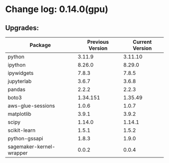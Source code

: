 # Change log: 0.14.0(gpu)

## Upgrades: 

Package | Previous Version | Current Version
---|---|---
python|3.11.9|3.11.10
ipython|8.26.0|8.29.0
ipywidgets|7.8.3|7.8.5
jupyterlab|3.6.7|3.6.8
pandas|2.2.2|2.2.3
boto3|1.34.151|1.35.49
aws-glue-sessions|1.0.6|1.0.7
matplotlib|3.9.1|3.9.2
scipy|1.14.0|1.14.1
scikit-learn|1.5.1|1.5.2
python-gssapi|1.8.3|1.9.0
sagemaker-kernel-wrapper|0.0.2|0.0.4
